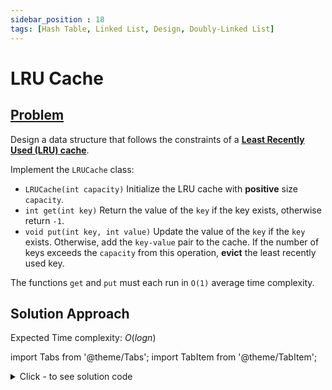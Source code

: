 ```yaml
---
sidebar_position : 18
tags: [Hash Table, Linked List, Design, Doubly-Linked List]
---
```


# LRU Cache

## [Problem](https://leetcode.com/problems/lru-cache/)

<p>Design a data structure that follows the constraints of a <strong><a href="https://en.wikipedia.org/wiki/Cache_replacement_policies#LRU" target="_blank">Least Recently Used (LRU) cache</a></strong>.</p>

<p>Implement the <code>LRUCache</code> class:</p>

<ul>
	<li><code>LRUCache(int capacity)</code> Initialize the LRU cache with <strong>positive</strong> size <code>capacity</code>.</li>
	<li><code>int get(int key)</code> Return the value of the <code>key</code> if the key exists, otherwise return <code>-1</code>.</li>
	<li><code>void put(int key, int value)</code>&nbsp;Update the value of the <code>key</code> if the <code>key</code> exists. Otherwise, add the <code>key-value</code> pair to the cache. If the number of keys exceeds the <code>capacity</code> from this operation, <strong>evict</strong> the least recently used key.</li>
</ul>

<p>The functions&nbsp;<code data-stringify-type="code">get</code>&nbsp;and&nbsp;<code data-stringify-type="code">put</code>&nbsp;must each run in <code>O(1)</code> average time complexity.</p>

## Solution Approach

Expected Time complexity: $O(logn)$

import Tabs from '@theme/Tabs';
import TabItem from '@theme/TabItem';

<details><summary>Click - to see solution code</summary>

<Tabs>
<TabItem value="cpp" label="C++">

```cpp
class LRUCache {
    list<int> lst;
    unordered_map<int, int> mp;
    unordered_map<int, list<int>::iterator> itr;
    int size;

   public:
    LRUCache(int capacity) { this->size = capacity; }

    int get(int key) {
        if (mp.find(key) == mp.end()) return -1;
        update(key);
        return mp[key];
    }

    void put(int key, int value) {
        if (mp.size() == size && mp.find(key) == mp.end()) evict();
        update(key);
        mp[key] = value;
    }

    void update(int key) {
        if (mp.find(key) != mp.end()) lst.erase(itr[key]);
        lst.push_front(key);
        itr[key] = lst.begin();
    }

    void evict() {
        itr.erase(lst.back());
        mp.erase(lst.back());
        lst.pop_back();
    }
};

```
</TabItem>
</Tabs>

</details>
